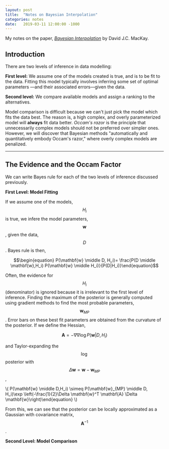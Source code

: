```yaml
---
layout: post
title:  "Notes on Bayesian Interpolation"
categories: notes
date:   2019-03-11 12:00:00 -1000
---
```


My notes on the paper, [_Bayesian Interpolation_](http://citeseerx.ist.psu.edu/viewdoc/summary?doi=10.1.1.27.9072) by David J.C. MacKay.

## Introduction

There are two levels of inference in data modelling:

**First level:** We assume one of the models created is true, and is to be fit to the data. Fitting this model typically involves inferring some set of optimal parameters &mdash;and their associated errors&mdash;given the data.

**Second level:** We compare available models and assign a ranking to the alternatives.

Model comparison is difficult because we can't just pick the model which fits the data best. The reason is, a high complex, and overly parameterized model will **always** fit data better. _Occam's razor_ is the principle that unnecessarily complex models should not be preferred over simpler ones. However, we will discover that Bayesian methods "automatically and quantitatively embody Occam's razor," where overly complex models are penalized.

___
## The Evidence and the Occam Factor

We can write Bayes rule for each of the two levels of inference discussed previously.

**First Level: Model Fitting**

If we assume one of the models, $$H_i$$ is true, we infere the model parameters, $$\mathbf{w}$$, given the data, $$D$$. Bayes rule is then,

$$\begin{equation} P(\mathbf{w} \middle D, H_i)= \frac{P(D \middle \mathbf{w},H_i) P(\mathbf{w} \middle H_i)}{P(D|H_i)}\end{equation}$$

Often, the evidence for $$H_i$$ (denominator) is ignored because it is irrelevant to the first level of inference. Finding the maximum of the posterior is generally computed using gradient methods to find the most probable parameters, $$\mathbf{w}_{MP}$$. Error bars on these best fit parameters are obtained from the curvature of the posterior. If we define the Hessian,

$$\mathbf{A} = -\nabla\nabla \log P(\mathbf{w}|D,H_i)$$

and Taylor-expanding the $$\log$$ posterior with $$\Delta\mathbf{w}=\mathbf{w}-\mathbf{w}_{MP}$$,

\\(
P(\mathbf{w} \middle D,H_i) \simeq P(\mathbf{w}_{MP} \middle D, H_i)\exp \left(-\frac{1}{2}\Delta \mathbf{w}^T \mathbf{A} \Delta \mathbf{w}\right)\end{equation}
\\)

From this, we can see that the posterior can be locally approximated as a Gaussian with covariance matrix, $$\mathbf{A}^{-1}$$.

**Second Level: Model Comparison**
